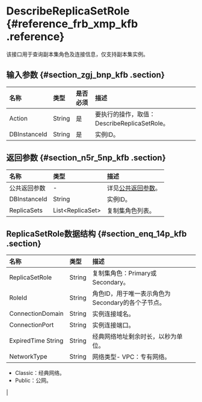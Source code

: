 # DescribeReplicaSetRole {#reference_frb_xmp_kfb .reference}

该接口用于查询副本集角色及连接信息，仅支持副本集实例。

## 输入参数 {#section_zgj_bnp_kfb .section}

|名称|类型|是否必须|描述|
|:-|:-|:---|:-|
|Action|String|是|要执行的操作，取值：DescribeReplicaSetRole。|
|DBInstanceId|String|是|实例ID。|

## 返回参数 {#section_n5r_5np_kfb .section}

|名称|类型|描述|
|:-|:-|:-|
|公共返回参数|-|详见[公共返回参数](cn.zh-CN/API参考/公共参数.md#)。|
|DBInstanceId|String|实例ID。|
|ReplicaSets|List<ReplicaSet\>|复制集角色列表。|

## ReplicaSetRole数据结构 {#section_enq_14p_kfb .section}

|名称|类型|描述|
|:-|:-|:-|
|ReplicaSetRole|String|复制集角色：Primary或Secondary。|
|RoleId|String|角色ID，用于唯一表示角色为Secondary的各个子节点。|
|ConnectionDomain|String|实例连接域名。|
|ConnectionPort|String|实例连接端口。|
|ExpiredTime String|String|经典网络地址剩余时长，以秒为单位。|
|NetworkType|String|网络类型-   VPC：专有网络。
-   Classic：经典网络。
-   Public：公网。

|

